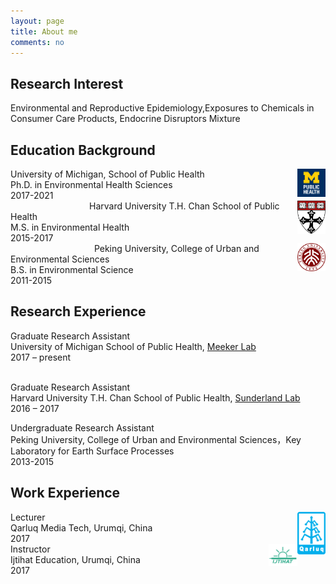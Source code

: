 ```yaml
---
layout: page
title: About me
comments: no
---
```


<!--we are changing here into About me-->

Research Interest
-----------------

Environmental and Reproductive Epidemiology,Exposures to Chemicals in Consumer Care Products, Endocrine Disruptors Mixture


Education Background
--------------------

<img align="right" src="/media/image/sph.png" height="9%" width="9%">
University of Michigan, School of Public Health<br/>
Ph.D. in Environmental Health Sciences<br/>
2017-2021<br/>                                 
<img align="right" src="/media/image/hsph.png" height="8%" width="9%">
Harvard University T.H. Chan School of Public Health<br/>
M.S. in Environmental Health<br/>
2015-2017<br/>                                   
<img align="right" src="/media/image/pku.png" height="9%" width="9%">
Peking University, College of Urban and Environmental Sciences<br/>
B.S. in Environmental Science<br/>
2011-2015<br/>


Research Experience
-----------------------
Graduate Research Assistant<br/>
University of Michigan School of Public Health, [Meeker Lab](https://sites.google.com/a/umich.edu/meekerlab/home)<br/>
2017 – present<br/>     
                
Graduate Research Assistant<br/>
Harvard University T.H. Chan School of Public Health, [Sunderland Lab](http://bgc.seas.harvard.edu/index.html)<br/>
2016 – 2017<br/>

Undergraduate Research Assistant<br/>
Peking University, College of Urban and Environmental Sciences，Key Laboratory for Earth Surface Processes<br/>
2013-2015<br/> 
  

Work Experience
-----------------------
<img align="right" src="/media/image/qarluq.png" height="8%" width="9%">
Lecturer<br/>
Qarluq Media Tech, Urumqi, China<br/>
2017<br/>


<img align="right" src="/media/image/ijtihat.png" height="10%" width="9%">
Instructor<br/>
Ijtihat Education, Urumqi, China<br/>
2017<br/>





